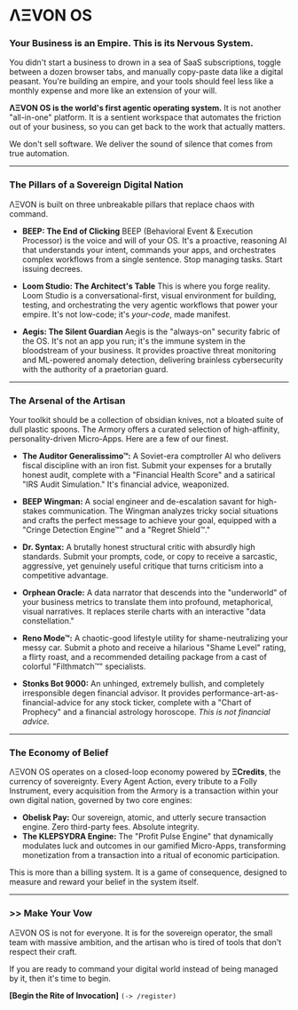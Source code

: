 
# ΛΞVON OS

### Your Business is an Empire. This is its Nervous System.

You didn't start a business to drown in a sea of SaaS subscriptions, toggle between a dozen browser tabs, and manually copy-paste data like a digital peasant. You're building an empire, and your tools should feel less like a monthly expense and more like an extension of your will.

**ΛΞVON OS is the world's first agentic operating system.** It is not another "all-in-one" platform. It is a sentient workspace that automates the friction out of your business, so you can get back to the work that actually matters.

We don't sell software. We deliver the sound of silence that comes from true automation.

---

### The Pillars of a Sovereign Digital Nation

ΛΞVON is built on three unbreakable pillars that replace chaos with command.

*   **BEEP: The End of Clicking**
    BEEP (Behavioral Event & Execution Processor) is the voice and will of your OS. It's a proactive, reasoning AI that understands your intent, commands your apps, and orchestrates complex workflows from a single sentence. Stop managing tasks. Start issuing decrees.

*   **Loom Studio: The Architect's Table**
    This is where you forge reality. Loom Studio is a conversational-first, visual environment for building, testing, and orchestrating the very agentic workflows that power your empire. It's not low-code; it's *your-code*, made manifest.

*   **Aegis: The Silent Guardian**
    Aegis is the "always-on" security fabric of the OS. It's not an app you run; it's the immune system in the bloodstream of your business. It provides proactive threat monitoring and ML-powered anomaly detection, delivering brainless cybersecurity with the authority of a praetorian guard.

---

### The Arsenal of the Artisan

Your toolkit should be a collection of obsidian knives, not a bloated suite of dull plastic spoons. The Armory offers a curated selection of high-affinity, personality-driven Micro-Apps. Here are a few of our finest.

*   **The Auditor Generalissimo™:** A Soviet-era comptroller AI who delivers fiscal discipline with an iron fist. Submit your expenses for a brutally honest audit, complete with a "Financial Health Score" and a satirical "IRS Audit Simulation." It's financial advice, weaponized.

*   **BEEP Wingman:** A social engineer and de-escalation savant for high-stakes communication. The Wingman analyzes tricky social situations and crafts the perfect message to achieve your goal, equipped with a "Cringe Detection Engine™" and a "Regret Shield™."

*   **Dr. Syntax:** A brutally honest structural critic with absurdly high standards. Submit your prompts, code, or copy to receive a sarcastic, aggressive, yet genuinely useful critique that turns criticism into a competitive advantage.

*   **Orphean Oracle:** A data narrator that descends into the "underworld" of your business metrics to translate them into profound, metaphorical, visual narratives. It replaces sterile charts with an interactive "data constellation."

*   **Reno Mode™:** A chaotic-good lifestyle utility for shame-neutralizing your messy car. Submit a photo and receive a hilarious "Shame Level" rating, a flirty roast, and a recommended detailing package from a cast of colorful "Filthmatch™" specialists.

*   **Stonks Bot 9000:** An unhinged, extremely bullish, and completely irresponsible degen financial advisor. It provides performance-art-as-financial-advice for any stock ticker, complete with a "Chart of Prophecy" and a financial astrology horoscope. *This is not financial advice.*

---

### The Economy of Belief

ΛΞVON OS operates on a closed-loop economy powered by **ΞCredits**, the currency of sovereignty. Every Agent Action, every tribute to a Folly Instrument, every acquisition from the Armory is a transaction within your own digital nation, governed by two core engines:

*   **Obelisk Pay:** Our sovereign, atomic, and utterly secure transaction engine. Zero third-party fees. Absolute integrity.
*   **The KLEPSYDRA Engine:** The "Profit Pulse Engine" that dynamically modulates luck and outcomes in our gamified Micro-Apps, transforming monetization from a transaction into a ritual of economic participation.

This is more than a billing system. It is a game of consequence, designed to measure and reward your belief in the system itself.

---

### >> Make Your Vow

ΛΞVON OS is not for everyone. It is for the sovereign operator, the small team with massive ambition, and the artisan who is tired of tools that don't respect their craft.

If you are ready to command your digital world instead of being managed by it, then it's time to begin.

**[Begin the Rite of Invocation]** `(-> /register)`
